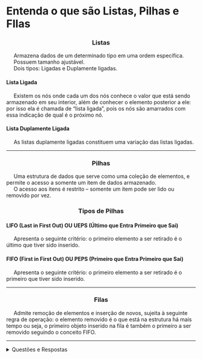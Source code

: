 <h1 align="left">
  Entenda o que são Listas, Pilhas e FIlas
</h1>

<h3 align="center">Listas</h3>

<p align="left">
  &nbsp;&nbsp;&nbsp;&nbsp;&nbsp;Armazena dados de um determinado tipo em uma ordem específica.<br>
  &nbsp;&nbsp;&nbsp;&nbsp;&nbsp;Possuem tamanho ajustável.<br>
  &nbsp;&nbsp;&nbsp;&nbsp;&nbsp;Dois tipos: Ligadas e Duplamente ligadas.
</p>

<h4 align="left">Lista Ligada</h4>

<p align="left">
  &nbsp;&nbsp;&nbsp;&nbsp;&nbsp;Existem os nós onde cada um dos nós conhece o valor que está sendo armazenado em seu interior, além de conhecer o elemento posterior a ele: por isso ela é chamada de “lista ligada”, pois os nós são amarrados com essa indicação de qual é o próximo nó.
</p>

<h4 align="left">Lista Duplamente Ligada</h4>

<p align="left">
  &nbsp;&nbsp;&nbsp;&nbsp;&nbsp;As listas duplamente ligadas constituem uma variação das listas ligadas.
</p>

<hr>

<h3 align="center">Pilhas</h3>

<p align="left">
  &nbsp;&nbsp;&nbsp;&nbsp;&nbsp;Uma estrutura de dados que serve como uma coleção de elementos, e permite o acesso a somente um item de dados armazenado.<br>
  &nbsp;&nbsp;&nbsp;&nbsp;&nbsp;O acesso aos itens é restrito – somente um item pode ser lido ou removido por vez.
</p>

<h3 align="center">Tipos de Pilhas</h3>

<h4 align="left">LIFO (Last in First Out) OU UEPS (Último que Entra Primeiro que Sai)</h4>

<p align="left">
  &nbsp;&nbsp;&nbsp;&nbsp;&nbsp;Apresenta o seguinte critério: o primeiro elemento a ser retirado é o último que tiver sido inserido.
</p>

<h4 align="left">FIFO (First in First Out) OU PEPS (Primeiro que Entra Primeiro que Sai)</h4>

<p align="left">
  &nbsp;&nbsp;&nbsp;&nbsp;&nbsp;Apresenta o seguinte critério: o primeiro elemento a ser retirado é o primeiro que tiver sido inserido.
</p>

<hr>

<h3 align="center">Filas</h3>

<p align="left">
  &nbsp;&nbsp;&nbsp;&nbsp;&nbsp;Admite remoção de elementos e inserção de novos, sujeita à seguinte regra de operação: o elemento removido é o que está na estrutura há mais tempo ou seja, o primeiro objeto inserido na fila é também o primeiro a ser removido seguindo o conceito FIFO.
</p>

<hr>

<details>
    <summary>Questões e Respostas</summary>

**Qual o critério utilizado pela pilha tipo FIFO?**
- O primeiro elemento a ser retirado é o primeiro que tiver sido inserido.

**Como é feito o acesso aos itens de uma pilha?**
- O acesso aos itens de uma pilha é restrito – somente um item pode ser lido ou removido por vez.

**Para que serve uma estrutura de dados do tipo Lista?**
- Estrutura de Dados do tipo Lista, armazenam dados de um determinado tipo em uma ordem específica.

**Para que serve a Estrutura do tipo Pilha?**
- É uma estrutura de dados que serve como uma coleção de elementos, e permite o acesso a somente um item de dados armazenado.

**Qual a diferença das listas ligadas para as duplamente ligadas?**
- A lista Ligada é unidirecional e a Duplamente Ligada é bidirecional.

**Qual a regra utilizada em uma estrutura do tipo Fila?**
- O elemento removido é o que está na estrutura há mais tempo.

**Quais as siglas corretas dos dois tipos de pilhas existentes (tanto em inglês como português)?**
- LIFO (UEPS) e FIFO (PEPS).

**Quais os dois tipos conhecidos de estruturas do tipo Lista?**
- Ligadas e Duplamente Ligadas.

**Qual conceito da estrutura do tipo Pilha é também utilizado na estrutura Fila?**
- FIFO.

**Qual o critério utilizado pela pilha tipo LIFO?**
- O primeiro elemento a ser retirado é o último que tiver sido inserido.

</details>